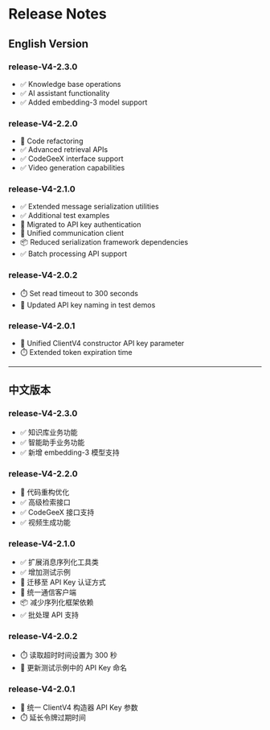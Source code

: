 # Release Notes

## English Version

### release-V4-2.3.0
- ✅ Knowledge base operations
- ✅ AI assistant functionality
- ✅ Added embedding-3 model support

### release-V4-2.2.0
- 🔄 Code refactoring
- ✅ Advanced retrieval APIs
- ✅ CodeGeeX interface support
- ✅ Video generation capabilities

### release-V4-2.1.0
- ✅ Extended message serialization utilities
- ✅ Additional test examples
- 🔐 Migrated to API key authentication
- 🔄 Unified communication client
- 📦 Reduced serialization framework dependencies
- ✅ Batch processing API support

### release-V4-2.0.2
- ⏱️ Set read timeout to 300 seconds
- 🔧 Updated API key naming in test demos

### release-V4-2.0.1
- 🔄 Unified ClientV4 constructor API key parameter
- ⏱️ Extended token expiration time

---

## 中文版本

### release-V4-2.3.0
- ✅ 知识库业务功能
- ✅ 智能助手业务功能
- ✅ 新增 embedding-3 模型支持

### release-V4-2.2.0
- 🔄 代码重构优化
- ✅ 高级检索接口
- ✅ CodeGeeX 接口支持
- ✅ 视频生成功能

### release-V4-2.1.0
- ✅ 扩展消息序列化工具类
- ✅ 增加测试示例
- 🔐 迁移至 API Key 认证方式
- 🔄 统一通信客户端
- 📦 减少序列化框架依赖
- ✅ 批处理 API 支持

### release-V4-2.0.2
- ⏱️ 读取超时时间设置为 300 秒
- 🔧 更新测试示例中的 API Key 命名

### release-V4-2.0.1
- 🔄 统一 ClientV4 构造器 API Key 参数
- ⏱️ 延长令牌过期时间